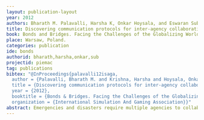```yaml
---
layout: publication-layout
year: 2012
authors: Bharath M. Palavalli, Harsha K, Onkar Hoysala, and Eswaran Subrahmanian.
title: Discovering communication protocols for inter-agency collaboration for emergency response.
book: Bonds and Bridges. Facing the Challenges of the Globalizing World with the Use of Simulation and Gaming.
place: Warsaw, Poland.
categories: publication
ide: bonds
authorid: bharath,harsha,onkar,sub
projectid: piemac
tag: publications
bibtex: "@InProceedings{palavalli12isaga,
  author = {Palavalli, Bharath M. and Krishna, Harsha and Hoysala, Onkar and Subrahmanian, Eswaran},
  title = {Discovering communication protocols for inter-agency collaboration for emergency response. },
  year = {2012},
  booktitle = {Bonds & Bridges. Facing the Challenges of the Globalizing World with the Use of Simulation and Gaming},
  organization = {International Simulation And Gaming Association}}"
abstract: Emergencies and disasters require multiple agencies to collaborate at different levels in order to respond effectively. This involves a thorough understanding of the collaborating agencies’ standard operating procedures and ensuring that protocols are followed for inter-agency communication. The paper-based game described below allows us to explore the complexity of collaboration among different agencies, while mitigating a hypothetical disaster situation simulated with necessary conditions. We then present future modifications to the game and insights from trial runs.
---
```

